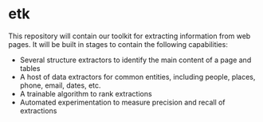 # etk
This repository will contain our toolkit for extracting information from web pages.
It will be built in stages to contain the following capabilities:

* Several structure extractors to identify the main content of a page and tables
* A host of data extractors for common entities, including people, places, phone, email, dates, etc.
* A trainable algorithm to rank extractions
* Automated experimentation to measure precision and recall of extractions
